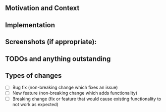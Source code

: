 <!--- Provide a general summary of your changes in the Title above -->

## Motivation and Context

<!--- Why is this change required? What problem does it solve? -->
<!--- If it fixes an open issue, please link to the issue here. -->

## Implementation

<!-- Describe how the solution solves the problem -->

## Screenshots (if appropriate):

## TODOs and anything outstanding

## Types of changes

<!--- What types of changes does your code introduce? Put an `x` in all the boxes that apply: -->

- [ ] Bug fix (non-breaking change which fixes an issue)
- [ ] New feature (non-breaking change which adds functionality)
- [ ] Breaking change (fix or feature that would cause existing functionality to not work as expected)
